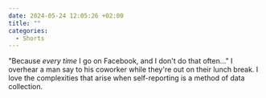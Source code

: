 ```yaml
---
date: 2024-05-24 12:05:26 +02:00
title: ""
categories:
  - Shorts
---
```


"Because _every time_ I go on Facebook, and I don't do that often..." I overhear a man say to his coworker while they're out on their lunch break. I love the complexities that arise when self-reporting is a method of data collection.
